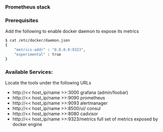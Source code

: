### Prometheus stack

### Prerequisites
Add the following to enable docker daemon to expose its metrics

```bash
$ cat /etc/docker/daemon.json
{
    "metrics-addr" : "0.0.0.0:9323",
    "experimental" : true
}
```

### Available Services:

Locate the tools under the following URLs
- http://<< host_ip/name >>:3000			grafana (admin/foobar)
- http://<< host_ip/name >>:9090			prometheus
- http://<< host_ip/name >>:9093			alertmanager
- http://<< host_ip/name >>:8500/ui/ 	consul
- http://<< host_ip/name >>:8080			cadvisor
- http://<< host_ip/name >>:9323/metrics full set of metrics exposed by docker engine
